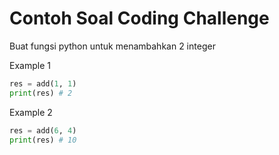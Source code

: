 # Contoh Soal Coding Challenge

Buat fungsi python untuk menambahkan 2 integer

Example 1
```python
res = add(1, 1)
print(res) # 2
```

Example 2
```python
res = add(6, 4)
print(res) # 10
```
